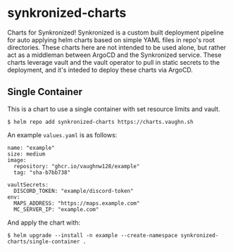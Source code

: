 # synkronized-charts

Charts for Synkronized! Synkronized is a custom built deployment pipeline for auto applying helm charts based on simple YAML files in repo's root directories. These charts here are not intended to be used alone, but rather act as a middleman between ArgoCD and the Synkronized service. These charts leverage vault and the vault operator to pull in static secrets to the deployment, and it's inteded to deploy these charts via ArgoCD. 

## Single Container

This is a chart to use a single container with set resource limits and vault.

```shell
$ helm repo add synkronized-charts https://charts.vaughn.sh
```

An example `values.yaml` is as follows:

```
name: "example"
size: medium
image:
  repository: "ghcr.io/vaughnw128/example"
  tag: "sha-b7bb738"

vaultSecrets:
  DISCORD_TOKEN: "example/discord-token"
env:
  MAPS_ADDRESS: "https://maps.example.com"
  MC_SERVER_IP: "example.com"
  ```
And apply the chart with:

```shell
$ helm upgrade --install -n example --create-namespace synkronized-charts/single-container .
```
